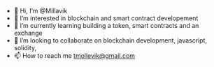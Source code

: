 - 👋 Hi, I’m @Millavik
- 👀 I’m interested in blockchain and smart contract developement
- 🌱 I’m currently learning building a token, smart contracts and an exchange 
- 💞️ I’m looking to collaborate on blockchain development, javascript, solidity, 
- 📫 How to reach me tmollevik@gmail.com

<!---
Millavik/Millavik is a ✨ special ✨ repository because its `README.md` (this file) appears on your GitHub profile.
You can click the Preview link to take a look at your changes.
--->
